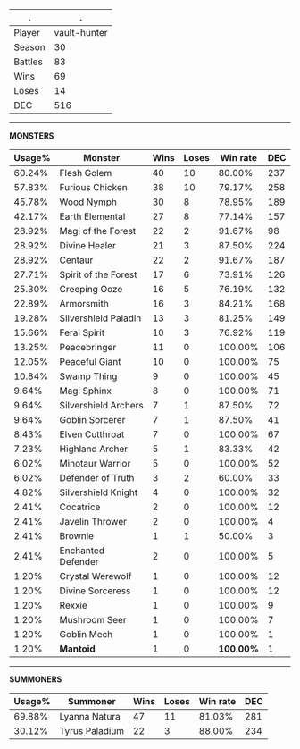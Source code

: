 .|.
|-|-
Player|vault-hunter
Season|30
Battles|83
Wins|69
Loses|14
DEC|516

---
**MONSTERS**

Usage%|Monster|Wins|Loses|Win rate|DEC|
-|-|-|-|-|-|
60.24%|Flesh Golem|40|10|80.00%|237|
57.83%|Furious Chicken|38|10|79.17%|258|
45.78%|Wood Nymph|30|8|78.95%|189|
42.17%|Earth Elemental|27|8|77.14%|157|
28.92%|Magi of the Forest|22|2|91.67%|98|
28.92%|Divine Healer|21|3|87.50%|224|
28.92%|Centaur|22|2|91.67%|187|
27.71%|Spirit of the Forest|17|6|73.91%|126|
25.30%|Creeping Ooze|16|5|76.19%|132|
22.89%|Armorsmith|16|3|84.21%|168|
19.28%|Silvershield Paladin|13|3|81.25%|149|
15.66%|Feral Spirit|10|3|76.92%|119|
13.25%|Peacebringer|11|0|100.00%|106|
12.05%|Peaceful Giant|10|0|100.00%|75|
10.84%|Swamp Thing|9|0|100.00%|45|
9.64%|Magi Sphinx|8|0|100.00%|71|
9.64%|Silvershield Archers|7|1|87.50%|72|
9.64%|Goblin Sorcerer|7|1|87.50%|41|
8.43%|Elven Cutthroat|7|0|100.00%|67|
7.23%|Highland Archer|5|1|83.33%|42|
6.02%|Minotaur Warrior|5|0|100.00%|52|
6.02%|Defender of Truth|3|2|60.00%|33|
4.82%|Silvershield Knight|4|0|100.00%|32|
2.41%|Cocatrice|2|0|100.00%|12|
2.41%|Javelin Thrower|2|0|100.00%|4|
2.41%|Brownie|1|1|50.00%|3|
2.41%|Enchanted Defender|2|0|100.00%|5|
1.20%|Crystal Werewolf|1|0|100.00%|12|
1.20%|Divine Sorceress|1|0|100.00%|12|
1.20%|Rexxie|1|0|100.00%|9|
1.20%|Mushroom Seer|1|0|100.00%|7|
1.20%|Goblin Mech|1|0|100.00%|1|
1.20%|**Mantoid**|1|0|**100.00%**|1|

---
**SUMMONERS**

Usage%|Summoner|Wins|Loses|Win rate|DEC|
-|-|-|-|-|-|
69.88%|Lyanna Natura|47|11|81.03%|281|
30.12%|Tyrus Paladium|22|3|88.00%|234|
